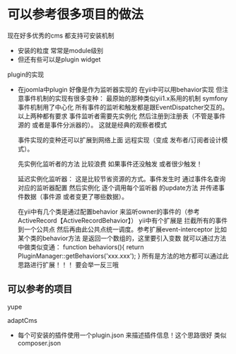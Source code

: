 可以参考很多项目的做法
============================

现在好多优秀的cms 都支持可安装机制
 *  安装的粒度 常常是module级别
 *  但还有些可以是plugin widget

plugin的实现

 *  在joomla中plugin 好像是作为监听器实现的 在yii中可以用behavior实现  但注意事件机制的实现有很多变种：
    最原始的那种类似yii1.x系用的机制 symfony事件机制用了中心化 所有事件的监听和触发都是跟EventDispatcher交互的。
    以上两种都有要求 事件监听者需要先实例化 然后注册到注册表（不管是事件源的 或者是事件分派器的）。
    这就是经典的观察者模式

    事件实现的变种还可以扩展到网络上面 远程实现（变成 发布者/订阅者设计模式）。

    先实例化监听者的方法 比较浪费 如果事件还没触发 或者很少触发！

    延迟实例化监听器： 这是比较节省资源的方式。事件发生时 通过事件名查询 对应的监听器配置 然后实例化 逐个调用每个监听器
    的update方法 并传递事件数据（事件源 或者变更了哪些数据）。

    在yii中有几个类是通过配置behavior 来监听owner的事件的（参考ActiveRecord【ActiveRecordBehavior】）  yii中有个扩展是
    拦截所有的事件到一个公共点 然后再由此公共点统一调度。参考扩展event-interceptor
    比如某个类的behavior方法 是返回一个数组的，这里要引入变数 就可以通过方法中做类似变通：
    function behaviors(){
        return PluginManager::getBehaviors('xxx.xxx');
    }
    所有是方法的地方都可以通过此思路进行扩展！！！ 要会举一反三哦

可以参考的项目
------------------
yupe

adaptCms
*   每个可安装的插件使用一个plugin.json 来描述插件信息！这个思路很好 类似composer.json
